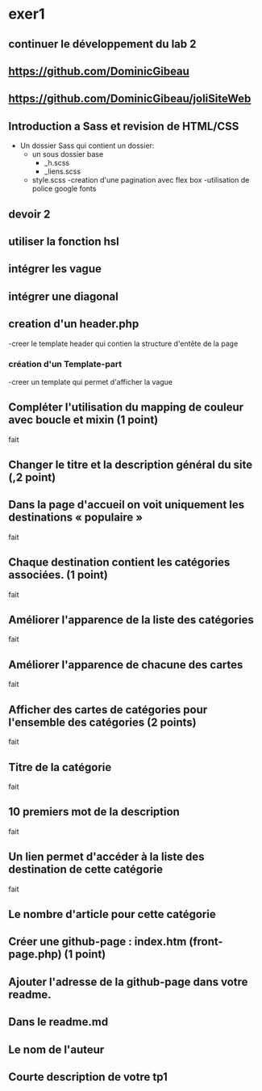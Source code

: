# exer1
## continuer le développement du lab 2
## https://github.com/DominicGibeau
## https://github.com/DominicGibeau/joliSiteWeb

## Introduction a Sass et revision de HTML/CSS

-   Un dossier Sass qui contient un dossier:
    -   un sous dossier base
        -   \_h.scss
        -   \_liens.scss
    -   style.scss
        -creation d'une pagination avec flex box
        -utilisation de police google fonts




   ## devoir 2
   ## utiliser la fonction hsl    
   ## intégrer les vague
   ## intégrer une diagonal 
  ##




  ## creation d'un header.php
  -creer le template header qui contien la structure d'entête de la page

  ### création d'un Template-part
-creer un template qui permet d'afficher la vague




## Compléter l'utilisation du mapping de couleur avec boucle et mixin (1 point) 
fait
## Changer le titre et la description général du site (,2 point)
## Dans la page d'accueil on voit uniquement les destinations « populaire »
 fait
## Chaque destination contient les catégories associées. (1 point)
fait
## Améliorer l'apparence de la liste des catégories
fait
## Améliorer l'apparence de chacune des cartes
fait
## Afficher des cartes de catégories pour l'ensemble des catégories (2 points)
fait
## Titre de la catégorie
fait
## 10 premiers mot de la description
fait
## Un lien permet d'accéder à la liste des destination de cette catégorie
fait
## Le nombre d'article pour cette catégorie


## Créer une github-page : index.htm (front-page.php) (1 point)
## Ajouter l'adresse de la github-page dans votre readme.
## Dans le readme.md
## Le nom de l'auteur
## Courte description de votre tp1